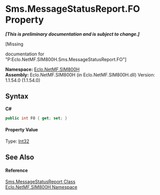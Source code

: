 # Sms.MessageStatusReport.FO Property 
 _**\[This is preliminary documentation and is subject to change.\]**_

\[Missing <summary> documentation for "P:Eclo.NetMF.SIM800H.Sms.MessageStatusReport.FO"\]

**Namespace:**&nbsp;<a href="N_Eclo_NetMF_SIM800H">Eclo.NetMF.SIM800H</a><br />**Assembly:**&nbsp;Eclo.NetMF.SIM800H (in Eclo.NetMF.SIM800H.dll) Version: 1.1.54.0 (1.1.54.0)

## Syntax

**C#**<br />
``` C#
public int FO { get; set; }
```


#### Property Value
Type: <a href="http://msdn2.microsoft.com/en-us/library/td2s409d" target="_blank">Int32</a>

## See Also


#### Reference
<a href="T_Eclo_NetMF_SIM800H_Sms_MessageStatusReport">Sms.MessageStatusReport Class</a><br /><a href="N_Eclo_NetMF_SIM800H">Eclo.NetMF.SIM800H Namespace</a><br />